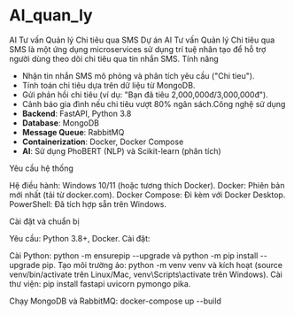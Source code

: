 # AI_quan_ly
AI Tư vấn Quản lý Chi tiêu qua SMS
Dự án AI Tư vấn Quản lý Chi tiêu qua SMS là một ứng dụng microservices sử dụng trí tuệ nhân tạo để hỗ trợ người dùng theo dõi chi tiêu qua tin nhắn SMS.
Tính năng
- Nhận tin nhắn SMS mô phỏng và phân tích yêu cầu ("Chi tieu").
- Tính toán chi tiêu dựa trên dữ liệu từ MongoDB.
- Gửi phản hồi chi tiêu (ví dụ: "Bạn đã tiêu 2,000,000đ/3,000,000đ").
- Cảnh báo gia đình nếu chi tiêu vượt 80% ngân sách.Công nghệ sử dụng
- **Backend**: FastAPI, Python 3.8
- **Database**: MongoDB
- **Message Queue**: RabbitMQ
- **Containerization**: Docker, Docker Compose
- **AI**: Sử dụng PhoBERT (NLP) và Scikit-learn (phân tích)

Yêu cầu hệ thống

Hệ điều hành: Windows 10/11 (hoặc tương thích Docker).
Docker: Phiên bản mới nhất (tải từ docker.com).
Docker Compose: Đi kèm với Docker Desktop.
PowerShell: Đã tích hợp sẵn trên Windows.

Cài đặt và chuẩn bị

Yêu cầu: Python 3.8+, Docker.
Cài đặt:

Cài Python: python -m ensurepip --upgrade và python -m pip install --upgrade pip.
Tạo môi trường ảo: python -m venv venv và kích hoạt (source venv/bin/activate trên Linux/Mac, venv\Scripts\activate trên Windows).
Cài thư viện: pip install fastapi uvicorn pymongo pika.

Chạy MongoDB và RabbitMQ: docker-compose up --build
